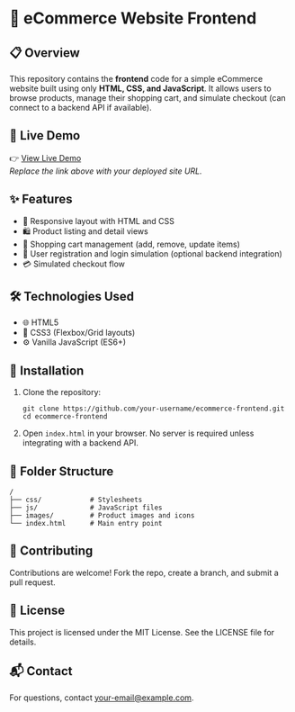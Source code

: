 <!DOCTYPE html>
<html lang="en">
<head>
  <meta charset="UTF-8">
  
</head>
<body>

  <h1>🛒 eCommerce Website Frontend</h1>

  <h2>📋 Overview</h2>
  <p>
    This repository contains the <strong>frontend</strong> code for a simple eCommerce website built using only 
    <strong>HTML, CSS, and JavaScript</strong>. It allows users to browse products, manage their shopping cart, 
    and simulate checkout (can connect to a backend API if available).
  </p>

  <h2>🔗 Live Demo</h2>
  <p>
    👉 <a href="[https://your-demo-url.com](https://deograciasgraole.github.io/Chill-Academy-test./)" target="_blank">View Live Demo</a><br>
    <em>Replace the link above with your deployed site URL.</em>
  </p>

  <h2>✨ Features</h2>
  <ul>
    <li>📱 Responsive layout with HTML and CSS</li>
    <li>🛍️ Product listing and detail views</li>
    <li>🛒 Shopping cart management (add, remove, update items)</li>
    <li>👤 User registration and login simulation (optional backend integration)</li>
    <li>💳 Simulated checkout flow</li>
  </ul>

  <h2>🛠️ Technologies Used</h2>
  <ul>
    <li>🌐 HTML5</li>
    <li>🎨 CSS3 (Flexbox/Grid layouts)</li>
    <li>⚙️ Vanilla JavaScript (ES6+)</li>
  </ul>

  <h2>🚀 Installation</h2>
  <ol>
    <li>Clone the repository:
      <pre><code>git clone https://github.com/your-username/ecommerce-frontend.git
cd ecommerce-frontend</code></pre>
    </li>
    <li>Open <code>index.html</code> in your browser. No server is required unless integrating with a backend API.</li>
  </ol>

  <h2>📁 Folder Structure</h2>
  <pre><code>/
├── css/            # Stylesheets
├── js/             # JavaScript files
├── images/         # Product images and icons
└── index.html      # Main entry point</code></pre>

  <h2>🤝 Contributing</h2>
  <p>Contributions are welcome! Fork the repo, create a branch, and submit a pull request.</p>

  <h2>📄 License</h2>
  <p>This project is licensed under the MIT License. See the LICENSE file for details.</p>

  <h2>📬 Contact</h2>
  <p>
    For questions, contact <a href="mailto:your-email@example.com">your-email@example.com</a>.
  </p>

</body>
</html>
